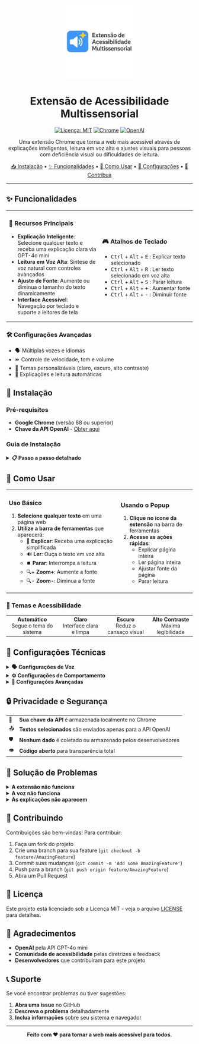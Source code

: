 <div align="center">
  <img src="logo.png" alt="Logo da Extensão de Acessibilidade Multissensorial" width="200">
  <h1>Extensão de Acessibilidade Multissensorial</h1>
  
  [![Licença: MIT](https://img.shields.io/badge/Licença-MIT-blue.svg)](LICENSE)
  [![Chrome](https://img.shields.io/badge/Chrome-v88+-green.svg)](https://www.google.com/chrome/)
  [![OpenAI](https://img.shields.io/badge/API-OpenAI-orange.svg)](https://platform.openai.com/api-keys)
</div>

<p align="center">
  Uma extensão Chrome que torna a web mais acessível através de explicações inteligentes, leitura em voz alta e ajustes visuais para pessoas com deficiência visual ou dificuldades de leitura.
</p>

<div align="center">
  
  [📥 Instalação](#-instalação) • 
  [✨ Funcionalidades](#-funcionalidades) • 
  [📖 Como Usar](#-como-usar) • 
  [🔧 Configurações](#-configurações-técnicas) • 
  [🤝 Contribua](#-contribuindo)
  
</div>

---

## ✨ Funcionalidades

<table>
  <tr>
    <td width="50%">
      <h3>🎯 Recursos Principais</h3>
      <ul>
        <li><b>Explicação Inteligente</b>: Selecione qualquer texto e receba uma explicação clara via GPT-4o mini</li>
        <li><b>Leitura em Voz Alta</b>: Síntese de voz natural com controles avançados</li>
        <li><b>Ajuste de Fonte</b>: Aumente ou diminua o tamanho do texto dinamicamente</li>
        <li><b>Interface Acessível</b>: Navegação por teclado e suporte a leitores de tela</li>
      </ul>
    </td>
    <td width="50%">
      <h3>🎮 Atalhos de Teclado</h3>
      <ul>
        <li><kbd>Ctrl</kbd> + <kbd>Alt</kbd> + <kbd>E</kbd> : Explicar texto selecionado</li>
        <li><kbd>Ctrl</kbd> + <kbd>Alt</kbd> + <kbd>R</kbd> : Ler texto selecionado em voz alta</li>
        <li><kbd>Ctrl</kbd> + <kbd>Alt</kbd> + <kbd>S</kbd> : Parar leitura</li>
        <li><kbd>Ctrl</kbd> + <kbd>Alt</kbd> + <kbd>+</kbd> : Aumentar fonte</li>
        <li><kbd>Ctrl</kbd> + <kbd>Alt</kbd> + <kbd>-</kbd> : Diminuir fonte</li>
      </ul>
    </td>
  </tr>
</table>

### 🛠️ Configurações Avançadas
- 🗣️ Múltiplas vozes e idiomas
- ⏩ Controle de velocidade, tom e volume
- 🎨 Temas personalizáveis (claro, escuro, alto contraste)
- 🤖 Explicações e leitura automáticas

## 🚀 Instalação

### Pré-requisitos
- **Google Chrome** (versão 88 ou superior)
- **Chave da API OpenAI** - [Obter aqui](https://platform.openai.com/api-keys)

### Guia de Instalação

<details>
<summary><b>📋 Passo a passo detalhado</b></summary>

1. **Clone ou baixe este repositório**
   ```bash
   git clone https://github.com/dougdotcon/acessibilidade-multissensorial
   cd extensao-acessibilidade
   ```

2. **Abra o Chrome e acesse as extensões**
   - Digite `chrome://extensions/` na barra de endereços
   - Ou navegue: Menu → Mais ferramentas → Extensões

3. **Ative o modo desenvolvedor**
   - Clique no botão "Modo do desenvolvedor" no canto superior direito

4. **Carregue a extensão**
   - Clique em "Carregar sem compactação"
   - Selecione a pasta da extensão

5. **Configure a API OpenAI**
   - Clique no ícone da extensão
   - Acesse "Configurações Avançadas"
   - Insira sua chave da API OpenAI
   - Clique em "Testar Conexão" para verificar

</details>

## 📖 Como Usar

<table>
  <tr>
    <td width="60%">
      <h3>Uso Básico</h3>
      <ol>
        <li><b>Selecione qualquer texto</b> em uma página web</li>
        <li><b>Utilize a barra de ferramentas</b> que aparecerá:
          <ul>
            <li>📖 <b>Explicar</b>: Receba uma explicação simplificada</li>
            <li>🔊 <b>Ler</b>: Ouça o texto em voz alta</li>
            <li>⏹️ <b>Parar</b>: Interrompa a leitura</li>
            <li>🔍+ <b>Zoom+</b>: Aumente a fonte</li>
            <li>🔍- <b>Zoom-</b>: Diminua a fonte</li>
          </ul>
        </li>
      </ol>
    </td>
    <td width="40%">
      <h3>Usando o Popup</h3>
      <ol>
        <li><b>Clique no ícone da extensão</b> na barra de ferramentas</li>
        <li><b>Acesse as ações rápidas</b>:
          <ul>
            <li>Explicar página inteira</li>
            <li>Ler página inteira</li>
            <li>Ajustar fonte da página</li>
            <li>Parar leitura</li>
          </ul>
        </li>
      </ol>
    </td>
  </tr>
</table>

### 🎨 Temas e Acessibilidade

<div align="center">
<table>
  <tr>
    <td align="center"><b>Automático</b><br>Segue o tema do sistema</td>
    <td align="center"><b>Claro</b><br>Interface clara e limpa</td>
    <td align="center"><b>Escuro</b><br>Reduz o cansaço visual</td>
    <td align="center"><b>Alto Contraste</b><br>Máxima legibilidade</td>
  </tr>
</table>
</div>

## 🔧 Configurações Técnicas

<details>
<summary><b>🗣️ Configurações de Voz</b></summary>
<ul>
  <li><b>Velocidade</b>: 0.5x a 2.0x</li>
  <li><b>Tom</b>: 0.5 a 2.0</li>
  <li><b>Volume</b>: 0% a 100%</li>
  <li><b>Vozes</b>: Todas as vozes disponíveis no sistema</li>
</ul>
</details>

<details>
<summary><b>⚙️ Configurações de Comportamento</b></summary>
<ul>
  <li><b>Explicação Automática</b>: Explica automaticamente texto selecionado</li>
  <li><b>Leitura Automática</b>: Lê automaticamente texto selecionado</li>
  <li><b>Tooltip</b>: Mostra/oculta a barra de ferramentas</li>
  <li><b>Atalhos de Teclado</b>: Habilita/desabilita atalhos</li>
</ul>
</details>

<details>
<summary><b>🔬 Configurações Avançadas</b></summary>
<ul>
  <li><b>Tamanho Máximo de Texto</b>: Limite para explicações automáticas</li>
  <li><b>Idioma das Explicações</b>: pt-BR, en-US, es-ES, fr-FR</li>
  <li><b>Modo Debug</b>: Para desenvolvedores</li>
</ul>
</details>

## 🔒 Privacidade e Segurança

<table>
  <tr>
    <td>🔐</td>
    <td><b>Sua chave da API</b> é armazenada localmente no Chrome</td>
  </tr>
  <tr>
    <td>📤</td>
    <td><b>Textos selecionados</b> são enviados apenas para a API OpenAI</td>
  </tr>
  <tr>
    <td>🛡️</td>
    <td><b>Nenhum dado</b> é coletado ou armazenado pelos desenvolvedores</td>
  </tr>
  <tr>
    <td>👁️</td>
    <td><b>Código aberto</b> para transparência total</td>
  </tr>
</table>

## 🐛 Solução de Problemas

<details>
<summary><b>A extensão não funciona</b></summary>
<ol>
  <li>Verifique se a chave da API está configurada corretamente</li>
  <li>Teste a conexão nas configurações</li>
  <li>Recarregue a página atual</li>
  <li>Verifique se a página não é uma página especial do Chrome</li>
</ol>
</details>

<details>
<summary><b>A voz não funciona</b></summary>
<ol>
  <li>Verifique se o volume está ligado</li>
  <li>Teste diferentes vozes nas configurações</li>
  <li>Verifique as permissões do navegador para áudio</li>
</ol>
</details>

<details>
<summary><b>As explicações não aparecem</b></summary>
<ol>
  <li>Verifique sua conexão com a internet</li>
  <li>Teste a chave da API nas configurações</li>
  <li>Verifique se você tem créditos na conta OpenAI</li>
</ol>
</details>

## 🤝 Contribuindo

Contribuições são bem-vindas! Para contribuir:

1. Faça um fork do projeto
2. Crie uma branch para sua feature (`git checkout -b feature/AmazingFeature`)
3. Commit suas mudanças (`git commit -m 'Add some AmazingFeature'`)
4. Push para a branch (`git push origin feature/AmazingFeature`)
5. Abra um Pull Request

## 📄 Licença

Este projeto está licenciado sob a Licença MIT - veja o arquivo [LICENSE](LICENSE) para detalhes.

## 🙏 Agradecimentos

- **OpenAI** pela API GPT-4o mini
- **Comunidade de acessibilidade** pelas diretrizes e feedback
- **Desenvolvedores** que contribuíram para este projeto

## 📞 Suporte

Se você encontrar problemas ou tiver sugestões:

1. **Abra uma issue** no GitHub
2. **Descreva o problema** detalhadamente
3. **Inclua informações** sobre seu sistema e navegador

---

<div align="center">
  <p><b>Feito com ❤️ para tornar a web mais acessível para todos.</b></p>
</div>
